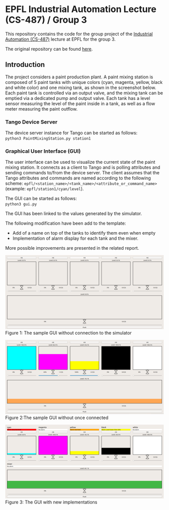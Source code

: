 # EPFL Industrial Automation Lecture (CS-487) / Group 3
This repository contains the code for the group project of the [Industrial Automation (CS-487)](https://edu.epfl.ch/coursebook/en/industrial-automation-CS-487) lecture at EPFL for the group 3.

The original repository can be found [here](https://github.com/phsommer/epfl-cs-487-paint-mixing-plant).

## Introduction
The project considers a paint production plant. A paint mixing station is composed of 5 paint tanks with unique colors (cyan, magenta, yellow, black and white color) and one mixing tank, as shown in the screenshot below. Each paint tank is controlled via an output valve, and the mixing tank can be emptied via a dedicated pump and output valve. Each tank has a level sensor measuring the level of the paint inside in a tank, as well as a flow meter measuring the paint outflow.

### Tango Device Server
The device server instance for Tango can be started as follows:  
`python3 PaintMixingStation.py station1`

### Graphical User Interface (GUI)
The user interface can be used to visualize the current state of the paint mixing station. It connects as a client to Tango and is polling attributes and sending commands to/from the device server. The client assumes that the Tango attributes and commands are named according to the following scheme: `epfl/<station_name>/<tank_name>/<attribute_or_command_name>` (example: `epfl/station1/cyan/level`).

The GUI can be started as follows:  
`python3 gui.py`

The GUI has been linked to the values generated by the simulator.

The following modification have been add to the template:

- Add of a name on top of the tanks to identify them even when empty
- Implementation of alarm display for each tank and the mixer.

More possible improvements are presented in the related report.

![Start](screenshot_start.png)
Figure 1: The sample GUI without connection to the simulator

![Sample](screenshot.png)
Figure 2:The sample GUI without once connected

![Result](screenshot_final.png)
Figure 3: The GUI with new implementations